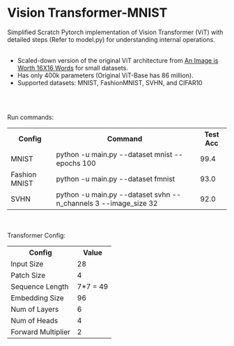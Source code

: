 # Vision Transformer-MNIST
Simplified Scratch Pytorch implementation of Vision Transformer (ViT) with detailed steps (Refer to model.py) for understanding internal operations. <br> <br>

<ul>
  <li>Scaled-down version of the original ViT architecture from <a href="https://arxiv.org/pdf/2010.11929.pdf">An Image is Worth 16X16 Words</a> for small datasets. </lr>
   <li>Has only 400k parameters (Original ViT-Base has 86 million). </li>
  <li>Supported datasets: MNIST, FashionMNIST, SVHN, and CIFAR10</li>
</ul>  

<br><br>

Run commands: <br>
<table>
  <tr>
    <th>Config</th>
    <th>Command</th>
    <th>Test Acc</th>
  </tr>
  <tr>
    <td>MNIST</td>
    <td>python -u main.py --dataset mnist --epochs 100</td>
    <td>99.4</td>
  </tr>
  <tr>
    <td>Fashion MNIST</td>
    <td>python -u main.py --dataset fmnist</td>
    <td>93.0</td>
  </tr>
  <tr>
    <td>SVHN</td>
    <td>python -u main.py --dataset svhn --n_channels 3 --image_size 32</td>
    <td>92.0</td>
  </tr>
</table>


<br><br>
Transformer Config:

<table>
  <tr>
    <th>Config</th>
    <th>Value</th>
  </tr>
  <tr>
    <td>Input Size</td>
    <td>28</td>
  </tr>
  <tr>
    <td>Patch Size</td>
    <td>4</td>
  </tr>
  <tr>
    <td>Sequence Length</td>
    <td>7*7 = 49</td>
  </tr>
  <tr>
    <td>Embedding Size </td>
    <td>96</td>
  </tr>
  <tr>
    <td>Num of Layers </td>
    <td>6</td>
  </tr>
  <tr>
    <td>Num of Heads </td>
    <td>4</td>
  </tr>
  <tr>
    <td>Forward Multiplier </td>
    <td>2</td>
  </tr>
</table>

